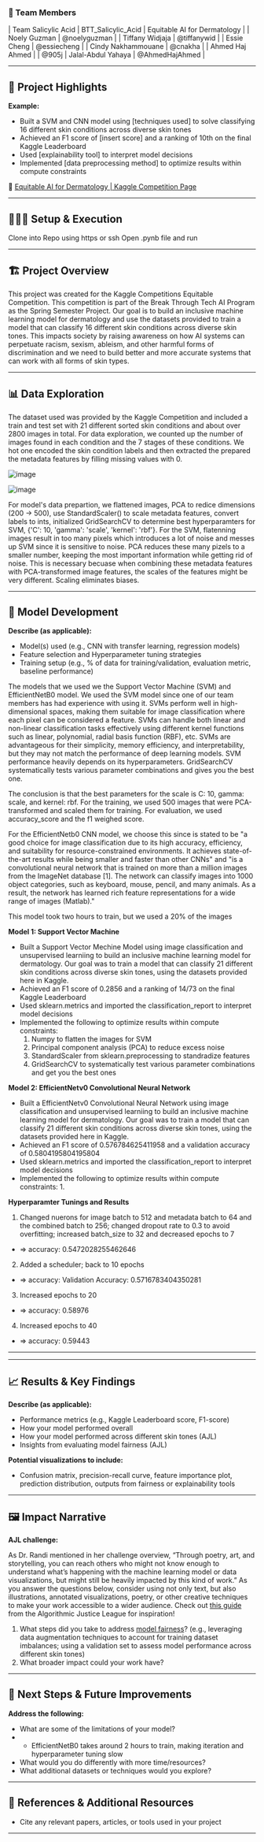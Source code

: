### **👥 Team Members**

| Team Salicylic Acid | BTT_Salicylic_Acid | Equitable AI for Dermatology |
| Noely Guzman | @noelyguzman |
| Tiffany Widjaja | @tiffanywid |
| Essie Cheng | @essiecheng | 
| Cindy Nakhammouane | @cnakha |
| Ahmed Haj Ahmed | | @905j
| Jalal-Abdul Yahaya | @AhmedHajAhmed |

---

## **🎯 Project Highlights**

**Example:**

* Built a SVM and CNN model using \[techniques used\] to solve classifying 16 different skin conditions across diverse skin tones
* Achieved an F1 score of \[insert score\] and a ranking of 10th on the final Kaggle Leaderboard
* Used \[explainability tool\] to interpret model decisions
* Implemented \[data preprocessing method\] to optimize results within compute constraints

🔗 [Equitable AI for Dermatology | Kaggle Competition Page](https://www.kaggle.com/competitions/bttai-ajl-2025/overview)

---

## **👩🏽‍💻 Setup & Execution**

Clone into Repo using https or ssh
Open .pynb file and run 

---

## **🏗️ Project Overview**

This project was created for the Kaggle Competitions Equitable Competition. This competition is part of the Break Through Tech AI Program as the Spring Semester Project. Our goal is to build an inclusive machine learning model for dermatology and use the datasets provided to train a model that can classify 16 different skin conditions across diverse skin tones. This impacts society by raising awareness on how AI systems can perpetuate racism, sexism, ableism, and other harmful forms of discrimination and we need to build better and more accurate systems that can work with all forms of skin types. 

---

## **📊 Data Exploration**

  The dataset used was provided by the Kaggle Competition and included a train and test set with 21 different sorted skin conditions and about over 2800 images in total. For data exploration, we counted up the number of images found in each condition and the 7 stages of these conditions. We hot one encoded the skin condition labels and then extracted the prepared the metadata features by filling missing values with 0. 
  
![image](https://github.com/user-attachments/assets/cb795cfc-2851-4d2b-9956-b47052bf4af8)

![image](https://github.com/user-attachments/assets/8cffd126-73e8-4426-9fd6-473fadf09cd1)

For model's data prepartion, we flattened images, PCA to redice dimensions (200 -> 500), use StandardScaler() to scale metadata features, convert labels to ints, initialized GridSearchCV to determine best hyperparamters for SVM, {'C': 10, 'gamma': 'scale', 'kernel': 'rbf'}. For the SVM, flatenning images result in too many pixels which introduces a lot of noise and messes up SVM since it is sensitive to noise. PCA reduces these many pizels to a smaller number, keeping the most important information while getting rid of noise. This is necessary becuase when combining these metadata features with PCA-transformed image features, the scales of the features might be very different. Scaling eliminates biases.


---

## **🧠 Model Development**

**Describe (as applicable):**

* Model(s) used (e.g., CNN with transfer learning, regression models)
* Feature selection and Hyperparameter tuning strategies
* Training setup (e.g., % of data for training/validation, evaluation metric, baseline performance)

The models that we used we the Support Vector Machine (SVM) and EfficientNetB0 model. We used the SVM model since one of our team members has had experience with using it. SVMs perform well in high-dimensional spaces, making them suitable for image classification where each pixel can be considered a feature. SVMs can handle both linear and non-linear classification tasks effectively using different kernel functions such as linear, polynomial, radial basis function (RBF), etc. SVMs are advantageous for their simplicity, memory efficiency, and interpretability, but they may not match the performance of deep learning models. SVM performance heavily depends on its hyperparameters. GridSearchCV systematically tests various parameter combinations and gives you the best one. 

The conclusion is that the best parameters for the scale is C: 10, gamma: scale, and kernel: rbf. For the training, we used 500 images that were PCA-transformed and scaled them for training. For evaluation, we used accuracy_score and the f1 weighed score. 

For the EfficientNetb0 CNN model, we choose this since is stated to be "a good choice for image classification due to its high accuracy, efficiency, and suitability for resource-constrained environments. It achieves state-of-the-art results while being smaller and faster than other CNNs" and "is a convolutional neural network that is trained on more than a million images from the ImageNet database [1]. The network can classify images into 1000 object categories, such as keyboard, mouse, pencil, and many animals. As a result, the network has learned rich feature representations for a wide range of images (Matlab)." 

This model took two hours to train, but we used a 20% of the images

**Model 1: Support Vector Machine**

* Built a Support Vector Mechine Model using image classification and unsupervised learniing to build an inclusive machine learning model for dermatology. Our goal was to train a model that can classify 21 different skin conditions across diverse skin tones, using the datasets provided here in Kaggle.
* Achieved an F1 score of  0.2856 and a ranking of 14/73 on the final Kaggle Leaderboard
* Used sklearn.metrics and imported the classification_report to interpret model decisions
* Implemented the following to optimize results within compute constraints:
    1.  Numpy to flatten the images for SVM
    2.  Principal component analysis (PCA) to reduce excess noise
    3.  StandardScaler from sklearn.preprocessing to standradize features
    4.  GridSearchCV to systematically test various parameter combinations and get you the best ones

**Model 2: EfficientNetv0 Convolutional Neural Network**
* Built a EfficientNetv0 Convolutional Neural Network using image classification and unsupervised learniing to build an inclusive machine learning model for dermatology. Our goal was to train a model that can classify 21 different skin conditions across diverse skin tones, using the datasets provided here in Kaggle.
* Achieved an F1 score of 0.576784625411958 and a validation accuracy of 0.5804195804195804
* Used sklearn.metrics and imported the classification_report to interpret model decisions
* Implemented the following to optimize results within compute constraints:
    1.

**Hyperparamter Tunings and Results**

1. Changed nuerons for image batch to 512 and metadata batch to 64 and the combined batch to 256; changed dropout rate to 0.3 to avoid overfitting; increased batch_size to 32 and decreased epochs to 7
  - => accuracy: 0.5472028255462646

2. Added a scheduler; back to 10 epochs
  - => accuracy: Validation Accuracy: 0.5716783404350281

3. Increased epochs to 20
  - => accuracy: 0.58976
4. Increased epochs to 40
  - => accuracy: 0.59443


---

---

## **📈 Results & Key Findings**

**Describe (as applicable):**

* Performance metrics (e.g., Kaggle Leaderboard score, F1-score)
* How your model performed overall
* How your model performed across different skin tones (AJL)
* Insights from evaluating model fairness (AJL)

**Potential visualizations to include:**

* Confusion matrix, precision-recall curve, feature importance plot, prediction distribution, outputs from fairness or explainability tools

---

## **🖼️ Impact Narrative**

**AJL challenge:**

As Dr. Randi mentioned in her challenge overview, “Through poetry, art, and storytelling, you can reach others who might not know enough to understand what’s happening with the machine learning model or data visualizations, but might still be heavily impacted by this kind of work.”
As you answer the questions below, consider using not only text, but also illustrations, annotated visualizations, poetry, or other creative techniques to make your work accessible to a wider audience.
Check out [this guide](https://drive.google.com/file/d/1kYKaVNR\_l7Abx2kebs3AdDi6TlPviC3q/view) from the Algorithmic Justice League for inspiration!

1. What steps did you take to address [model fairness](https://haas.berkeley.edu/wp-content/uploads/What-is-fairness_-EGAL2.pdf)? (e.g., leveraging data augmentation techniques to account for training dataset imbalances; using a validation set to assess model performance across different skin tones)
2. What broader impact could your work have?

---

## **🚀 Next Steps & Future Improvements**

**Address the following:**

* What are some of the limitations of your model?
* - EfficientNetB0 takes around 2 hours to train, making iteration and hyperparameter tuning slow
* What would you do differently with more time/resources?
* What additional datasets or techniques would you explore?

---

## **📄 References & Additional Resources**

* Cite any relevant papers, articles, or tools used in your project

---



